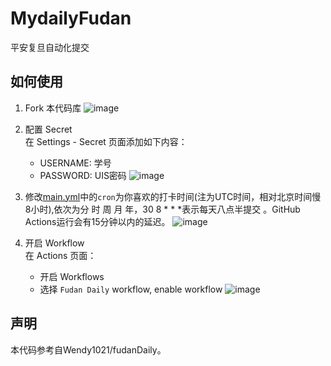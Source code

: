 # MydailyFudan

平安复旦自动化提交


## 如何使用
1. Fork 本代码库
![image](https://user-images.githubusercontent.com/55427967/120477122-ffb25c80-c3dd-11eb-9530-b6d65c866ffe.png)
3. 配置 Secret  
   在 Settings - Secret 页面添加如下内容：
   - USERNAME: 学号
   - PASSWORD: UIS密码
![image](https://user-images.githubusercontent.com/55427967/120477728-b0b8f700-c3de-11eb-9bf1-f5d1f8daca3d.png)
3. 修改[main.yml](./.github/workflow/main.yml)中的`cron`为你喜欢的打卡时间(注为UTC时间，相对北京时间慢8小时),依次为分 时 周 月 年，30 8 * * *表示每天八点半提交 。GitHub Actions运行会有15分钟以内的延迟。
![image](https://user-images.githubusercontent.com/55427967/120478357-59ffed00-c3df-11eb-85da-bbb09ad57d45.png)

4. 开启 Workflow  
   在 Actions 页面：
   - 开启 Workflows
   - 选择 `Fudan Daily` workflow, enable workflow
![image](https://user-images.githubusercontent.com/55427967/120477522-70597900-c3de-11eb-9e7c-8068191f3639.png)

## 声明
本代码参考自Wendy1021/fudanDaily。
